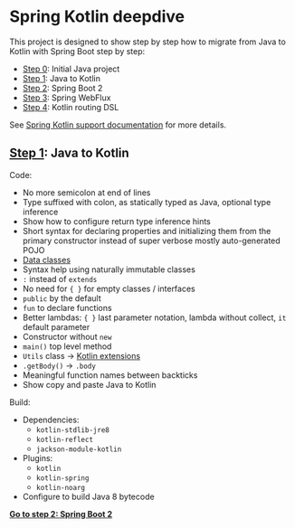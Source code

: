 # Spring Kotlin deepdive

This project is designed to show step by step how to migrate from Java to Kotlin with
Spring Boot step by step:
 * [Step 0](https://github.com/sdeleuze/spring-kotlin-deepdive/): Initial Java project
 * [Step 1](https://github.com/sdeleuze/spring-kotlin-deepdive/tree/step1): Java to Kotlin
 * [Step 2](https://github.com/sdeleuze/spring-kotlin-deepdive/tree/step2): Spring Boot 2
 * [Step 3](https://github.com/sdeleuze/spring-kotlin-deepdive/tree/step3): Spring WebFlux
 * [Step 4](https://github.com/sdeleuze/spring-kotlin-deepdive/tree/step4): Kotlin routing DSL
 
See [Spring Kotlin support documentation](https://docs.spring.io/spring/docs/current/spring-framework-reference/languages.html#kotlin) for more details.

## [Step 1](https://github.com/sdeleuze/spring-kotlin-deepdive/tree/step1): Java to Kotlin

Code:
* No more semicolon at end of lines
* Type suffixed with colon, as statically typed as Java, optional type inference
* Show how to configure return type inference hints
* Short syntax for declaring properties and initializing them from the primary constructor instead of super verbose mostly auto-generated POJO
* [Data classes](https://kotlinlang.org/docs/reference/data-classes.html)
* Syntax help using naturally immutable classes
* `:` instead of `extends`
* No need for `{ }` for empty classes / interfaces
* `public` by the default
* `fun` to declare functions
* Better lambdas: `{ }` last parameter notation, lambda without collect, `it` default parameter
* Constructor without `new`
* `main()` top level method
* `Utils` class -> [Kotlin extensions](https://kotlinlang.org/docs/reference/extensions.html) 
* `.getBody()` -> `.body`
* Meaningful function names between backticks
* Show copy and paste Java to Kotlin

Build:
* Dependencies:
	* `kotlin-stdlib-jre8`
	* `kotlin-reflect`
	* `jackson-module-kotlin`
* Plugins:
	* `kotlin`
	* `kotlin-spring`
	* `kotlin-noarg`
* Configure to build Java 8 bytecode

**[Go to step 2: Spring Boot 2](https://github.com/sdeleuze/spring-kotlin-deepdive/tree/step2)**
